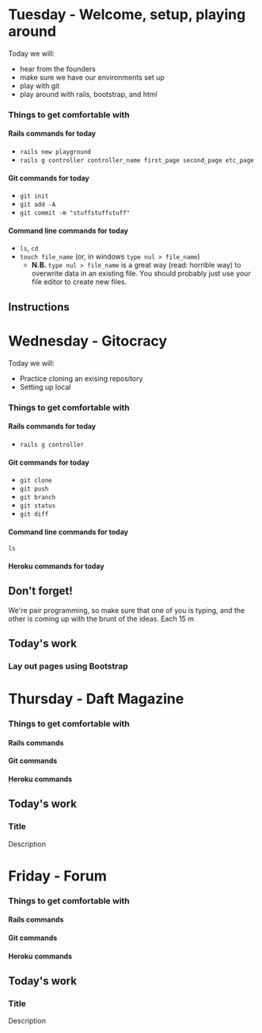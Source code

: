 # Tuesday - Welcome, setup, playing around

Today we will: 

* hear from the founders
* make sure we have our environments set up
* play with git
* play around with rails, bootstrap, and html

### Things to get comfortable with

#### Rails commands for today

* `rails new playground`
* `rails g controller controller_name first_page second_page etc_page`

#### Git commands for today

* `git init`
* `git add -A`
* `git commit -m "stuffstuffstuff"`

#### Command line commands for today

* `ls`, `cd`
* `touch file_name` (or, in windows `type nul > file_name`)
  * **N.B.** `type nul > file_name` is a great way (read: horrible way) to overwrite data in an existing file.  You should probably just use your file editor to create new files.
  
## Instructions

# Wednesday - Gitocracy

Today we will:

* Practice cloning an exising repository
* Setting up local 

### Things to get comfortable with

#### Rails commands for today

* `rails g controller`

#### Git commands for today

* `git clone`
* `git push`
* `git branch`
* `git status`
* `git diff`

#### Command line commands for today

`ls` 

#### Heroku commands for today

## Don't forget!

We're pair programming, so make sure that one of you is typing, and the other is coming up with the brunt of the ideas.  Each 15 m

## Today's work

###  Lay out pages using Bootstrap

# Thursday - Daft Magazine


### Things to get comfortable with

#### Rails commands

#### Git commands

#### Heroku commands

## Today's work

### Title

Description

# Friday - Forum


### Things to get comfortable with

#### Rails commands

#### Git commands

#### Heroku commands

## Today's work

### Title

Description


